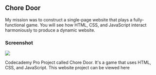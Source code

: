 ## Chore Door
My mission was to construct a single-page website that plays a fully-functional game. You will see how HTML, CSS, and JavaScript interact harmoniously to produce a dynamic website.
### Screenshot
![](https://github.com/namvdo/chore-door-game-codecademy-project/blob/master/Screenshot.png)


Codecademy Pro Project called Chore Door. It's a game that uses HTML, CSS, and JavaScript. This website project can be viewed here 
